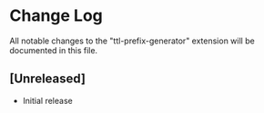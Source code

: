 # Change Log

All notable changes to the "ttl-prefix-generator" extension will be documented in this file.

## [Unreleased]

- Initial release